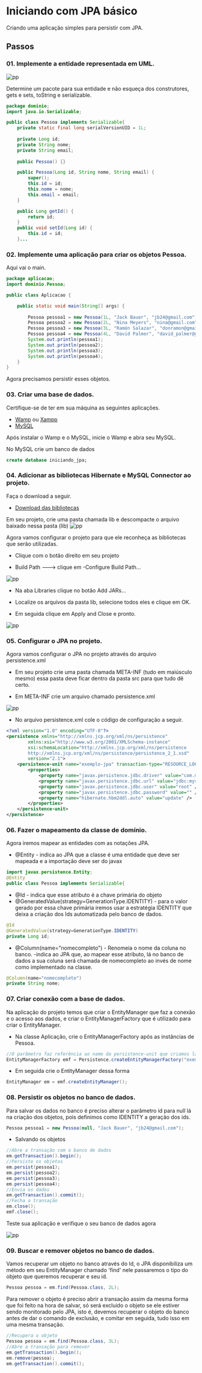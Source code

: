 # Iniciando com JPA básico
Criando uma aplicação simples para persistir com JPA.

## Passos
### 01. Implemente a entidade representada em UML. 
![pp](https://user-images.githubusercontent.com/23413093/34902950-d5beb198-f80d-11e7-99cc-1511a0bb72e7.png)

Determine um pacote para sua entidade e não esqueça dos construtores, gets e sets, toString e serializable.

```java
package dominio;
import java.io.Serializable;

public class Pessoa implements Serializable{
	private static final long serialVersionUID = 1L;
	
	private Long id;
	private String nome;
	private String email;
	
	public Pessoa() {}

	public Pessoa(Long id, String nome, String email) {
		super();
		this.id = id;
		this.nome = nome;
		this.email = email;
	}

	public Long getId() {
		return id;
	}
	public void setId(Long id) {
		this.id = id;
	}...

```

### 02. Implemente uma aplicação para criar os objetos Pessoa. 
Aqui vai o main.

```java
package aplicacao;
import dominio.Pessoa;

public class Aplicacao {

	public static void main(String[] args) {
	
		Pessoa pessoa1 = new Pessoa(1L, "Jack Bauer", "jb24@gmail.com");
		Pessoa pessoa2 = new Pessoa(2L, "Nina Meyers", "nina@gmail.com");
		Pessoa pessoa3 = new Pessoa(3L, "Ramón Salazar", "donramon@gmail.com");
		Pessoa pessoa4 = new Pessoa(4L, "David Palmer", "david_palmer@gmail.com");
		System.out.println(pessoa1);
		System.out.println(pessoa2);
		System.out.println(pessoa3);
		System.out.println(pessoa4);
	}
}
```
Agora precisamos persistir esses objetos.

### 03. Criar uma base de dados.
Certifique-se de ter em sua máquina as seguintes aplicações.
* [Wamp](http://www.wampserver.com/en/) ou [Xampp](https://www.apachefriends.org/pt_br/index.html)
* [MySQL](https://www.mysql.com/downloads/)

Após instalar o Wamp e o MySQL, inicie o Wamp e abra seu MySQL.

No MySQL crie um banco de dados 
```sql
create database iniciando_jpa;
```
### 04. Adicionar as bibliotecas Hibernate e MySQL Connector ao projeto.
Faça o download a seguir.

* [Download das bibliotecas](https://tinyurl.com/ybjfv4f8)

Em seu projeto, crie uma pasta chamada lib e descompacte o arquivo baixado nessa pasta (lib)
![pp](https://user-images.githubusercontent.com/23413093/34903396-ddb326ea-f817-11e7-8a16-f4caf8c9cd37.png)

Agora vamos configurar o projeto para que ele reconheça as bibliotecas que serão utilizadas.

* Clique com o botão direito em seu projeto

* Build Path ---> clique em -Configure Build Path...

![pp](https://user-images.githubusercontent.com/23413093/34903428-857cde66-f818-11e7-8b31-87c9a0d96897.png)

* Na aba Libraries clique no botão Add JARs...

* Localize os arquivos da pasta lib, selecione todos eles e clique em OK. 

* Em seguida clique em Apply and Close e pronto.

![pp](https://user-images.githubusercontent.com/23413093/34903465-365baf64-f819-11e7-947a-11a42739604a.png)

### 05. Configurar o JPA no projeto.

Agora vamos configurar o JPA no projeto através do arquivo persistence.xml

* Em seu projeto crie uma pasta chamada META-INF (tudo em maiúsculo mesmo) essa pasta deve ficar dentro da pasta src para que tudo dê certo.

* Em META-INF crie um arquivo chamado persistence.xml

![pp](https://user-images.githubusercontent.com/23413093/34903561-25d2e034-f81b-11e7-9cde-794b67e0a7dc.png)

* No arquivo persistence.xml cole o código de configuração a seguir.

```xml
<?xml version="1.0" encoding="UTF-8"?>
<persistence xmlns="http://xmlns.jcp.org/xml/ns/persistence"
		xmlns:xsi="http://www.w3.org/2001/XMLSchema-instance"
		xsi:schemaLocation="http://xmlns.jcp.org/xml/ns/persistence
		http://xmlns.jcp.org/xml/ns/persistence/persistence_2_1.xsd"
		version="2.1">
	<persistence-unit name="exemplo-jpa" transaction-type="RESOURCE_LOCAL">
		<properties>
			<property name="javax.persistence.jdbc.driver" value="com.mysql.jdbc.Driver" />
			<property name="javax.persistence.jdbc.url" value="jdbc:mysql://localhost/iniciando_jpa" />
			<property name="javax.persistence.jdbc.user" value="root" />
			<property name="javax.persistence.jdbc.password" value="" />
			<property name="hibernate.hbm2ddl.auto" value="update" />
		</properties>
	</persistence-unit>
</persistence>
```

### 06. Fazer o mapeamento da classe de domínio.

Agora iremos mapear as entidades com as notações JPA.

* @Entity - indica ao JPA que a classe é uma entidade que deve ser mapeada e a importação deve ser do javax
```java
import javax.persistence.Entity;
@Entity
public class Pessoa implements Serializable{
```

* @Id - indica que esse atributo é a chave primária do objeto
* @GeneratedValue(strategy=GenerationType.IDENTITY) - para o valor gerado por essa chave primária iremos usar a estratégia IDENTITY que deixa a criação dos Ids automatizada pelo banco de dados.
```java
@Id
@GeneratedValue(strategy=GenerationType.IDENTITY)
private Long id;
```

* @Column(name="nomecompleto") - Renomeia o nome da coluna no banco. -indica ao JPA que, ao mapear esse atributo, lá no banco de dados a sua coluna será chamada de nomecompleto ao invés de nome como implementado na classe.
```java
@Column(name="nomecompleto")
private String nome;
```

### 07. Criar conexão com a base de dados.
Na aplicação do projeto temos que criar o EntityManager que faz a conexão e o acesso aos dados, e criar o EntityManagerFactory que é utilizado para criar o EntityManager.

* Na classe Aplicação, crie o EntityManagerFactory após as instâncias de Pessoa.
```java
//O parâmetro faz referência ao name da persistence-unit que criamos lá no persistence.xml
EntityManagerFactory emf = Persistence.createEntityManagerFactory("exemplo-jpa");
```

* Em seguida crie o EntityManager dessa forma
```java
EntityManager em = emf.createEntityManager();
```
### 08. Persistir os objetos no banco de dados.
Para salvar os dados no banco é preciso alterar o parâmetro id para null lá na criação dos objetos, pois definimos como IDENTITY a geração dos ids.

```java
Pessoa pessoa1 = new Pessoa(null, "Jack Bauer", "jb24@gmail.com");
```
* Salvando os objetos
```java
//Abre a transação com o banco de dados
em.getTransaction().begin();
//Persiste os objetos
em.persist(pessoa1);
em.persist(pessoa2);
em.persist(pessoa3);
em.persist(pessoa4);
//Envia os dados
em.getTransaction().commit();
//Fecha a transação
em.close();
emf.close();
```
Teste sua aplicação e verifique o seu banco de dados agora

![pp](https://user-images.githubusercontent.com/23413093/34908498-a4d44362-f877-11e7-9e5e-ed2f4c443302.png)

### 09. Buscar e remover objetos no banco de dados.

Vamos recuperar um objeto no banco através do Id, o JPA disponibiliza um método em seu EntityManager chamado 'find' nele passaremos o tipo do objeto que queremos recuperar e seu id.

```java
Pessoa pessoa = em.find(Pessoa.class, 2L);
```
Para remover o objeto é preciso abrir a transação assim da mesma forma que foi feito na hora de salvar, só será excluido o objeto se ele estiver sendo monitorado pelo JPA, isto é, devemos recuperar o objeto do banco antes de dar o comando de exclusão, e comitar em seguida, tudo isso em uma mesma transação.

```java
//Recupera o objeto
Pessoa pessoa = em.find(Pessoa.class, 3L);
//Abre a transação para remover		
em.getTransaction().begin();
em.remove(pessoa);
em.getTransaction().commit();
```
